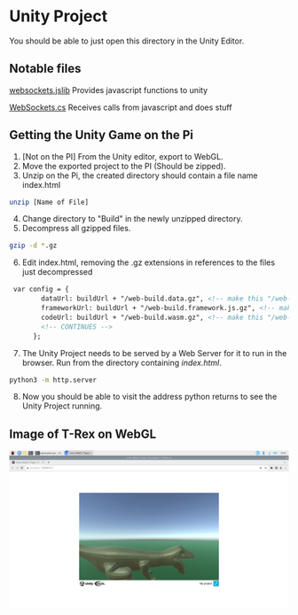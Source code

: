 # Unity Project

You should be able to just open this directory in the Unity Editor.

## Notable files

[websockets.jslib](./Assets/Plugins/websockets.jslib)
Provides javascript functions to unity

[WebSockets.cs](./Assets/Scripts/WebSockets.cs)
Receives calls from javascript and does stuff

## Getting the Unity Game on the Pi

1. [Not on the PI] From the Unity editor, export to WebGL.
2. Move the exported project to the PI (Should be zipped).
3. Unzip on the Pi, the created directory should contain a file name index.html
```bash
unzip [Name of File]
```
4. Change directory to "Build" in the newly unzipped directory.
5. Decompress all gzipped files.
``` bash
gzip -d *.gz
```
6. Edit index.html, removing the .gz extensions in references to the files just decompressed
```html
 var config = {
        dataUrl: buildUrl + "/web-build.data.gz", <!-- make this "/web-build.data" -->
        frameworkUrl: buildUrl + "/web-build.framework.js.gz", <!-- make this "/web-build.framework.js" -->
        codeUrl: buildUrl + "/web-build.wasm.gz", <!-- make this "/web-build.wasm" -->
		<!-- CONTINUES -->
      };
```
7. The Unity Project needs to be served by a Web Server for it to run in the browser. Run from the directory containing *index.html*.
``` bash
python3 -m http.server
```
8. Now you should be able to visit the address python returns to see the Unity Project running.


## Image of T-Rex on WebGL
![rex](./rex-on-pi.png)
